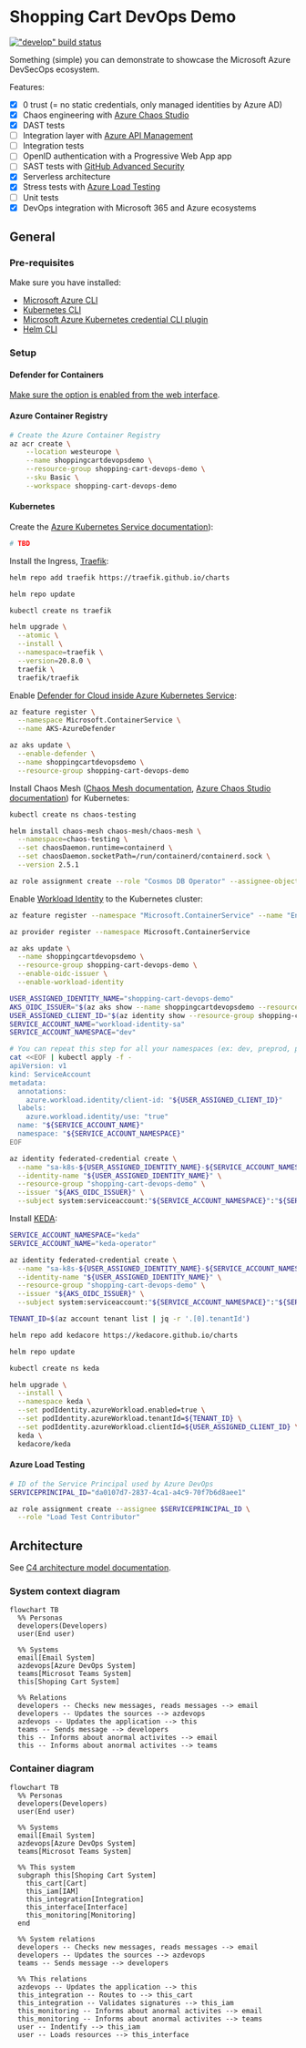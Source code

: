 # Shopping Cart DevOps Demo

[!["develop" build status](https://dev.azure.com/shopping-cart-devops-demo/shopping-cart-devops-demo/_apis/build/status/clemlesne.shopping-cart-devops-demo?branchName=develop)](https://dev.azure.com/shopping-cart-devops-demo/shopping-cart-devops-demo/_build/latest?definitionId=1&branchName=develop)

Something (simple) you can demonstrate to showcase the Microsoft Azure DevSecOps ecosystem.

Features:

- [x] 0 trust (= no static credentials, only managed identities by Azure AD)
- [x] Chaos engineering with [Azure Chaos Studio](https://azure.microsoft.com/en-us/products/chaos-studio/)
- [x] DAST tests
- [ ] Integration layer with [Azure API Management](https://azure.microsoft.com/en-us/products/api-management)
- [ ] Integration tests
- [ ] OpenID authentication with a Progressive Web App app
- [ ] SAST tests with [GitHub Advanced Security](https://docs.azdevops.com/en/get-started/learning-about-azdevops/about-azdevops-advanced-security)
- [x] Serverless architecture
- [x] Stress tests with [Azure Load Testing](https://azure.microsoft.com/en-us/products/load-testing)
- [ ] Unit tests
- [x] DevOps integration with Microsoft 365 and Azure ecosystems

## General

### Pre-requisites

Make sure you have installed:

- [Microsoft Azure CLI](https://azdevops.com/Azure/azure-cli)
- [Kubernetes CLI](https://azdevops.com/kubernetes/kubectl)
- [Microsoft Azure Kubernetes credential CLI plugin](https://azdevops.com/Azure/kubelogin)
- [Helm CLI](https://azdevops.com/helm/helm)

### Setup

#### Defender for Containers

[Make sure the option is enabled from the web interface](https://learn.microsoft.com/en-us/azure/defender-for-cloud/defender-for-containers-enable?tabs=aks-deploy-portal%2Ck8s-deploy-asc%2Ck8s-verify-asc%2Ck8s-remove-arc%2Caks-removeprofile-api&pivots=defender-for-container-aks#enable-the-plan).

#### Azure Container Registry

```bash
# Create the Azure Container Registry
az acr create \
    --location westeurope \
    --name shoppingcartdevopsdemo \
    --resource-group shopping-cart-devops-demo \
    --sku Basic \
    --workspace shopping-cart-devops-demo
```

#### Kubernetes

Create the [Azure Kubernetes Service documentation](https://learn.microsoft.com/en-us/azure/aks)):

```bash
# TBD
```

Install the Ingress, [Traefik](https://traefik.io/):

```bash
helm repo add traefik https://traefik.github.io/charts

helm repo update

kubectl create ns traefik

helm upgrade \
  --atomic \
  --install \
  --namespace=traefik \
  --version=20.8.0 \
  traefik \
  traefik/traefik
```

Enable [Defender for Cloud inside Azure Kubernetes Service](https://learn.microsoft.com/en-us/azure/defender-for-cloud/defender-for-containers-enable?tabs=k8s-deploy-cli%2Ck8s-deploy-asc%2Ck8s-verify-asc%2Ck8s-remove-arc%2Caks-removeprofile-api&pivots=defender-for-container-aks#use-azure-cli-to-deploy-the-defender-extension):

```bash
az feature register \
  --namespace Microsoft.ContainerService \
  --name AKS-AzureDefender

az aks update \
  --enable-defender \
  --name shoppingcartdevopsdemo \
  --resource-group shopping-cart-devops-demo
```

Install Chaos Mesh ([Chaos Mesh documentation](https://chaos-mesh.org/docs/production-installation-using-helm/#verify-the-installation), [Azure Chaos Studio documentation](https://learn.microsoft.com/en-us/azure/chaos-studio/chaos-studio-tutorial-aks-portal#set-up-chaos-mesh-on-your-aks-cluster)) for Kubernetes:

```bash
kubectl create ns chaos-testing

helm install chaos-mesh chaos-mesh/chaos-mesh \
  --namespace=chaos-testing \
  --set chaosDaemon.runtime=containerd \
  --set chaosDaemon.socketPath=/run/containerd/containerd.sock \
  --version 2.5.1

az role assignment create --role "Cosmos DB Operator" --assignee-object-id $EXPERIMENT_PRINCIPAL_ID --scope $RESOURCE_ID
```

Enable [Workload Identity](https://learn.microsoft.com/en-us/azure/aks/workload-identity-deploy-cluster) to the Kubernetes cluster:

```bash
az feature register --namespace "Microsoft.ContainerService" --name "EnableWorkloadIdentityPreview"

az provider register --namespace Microsoft.ContainerService

az aks update \
  --name shoppingcartdevopsdemo \
  --resource-group shopping-cart-devops-demo \
  --enable-oidc-issuer \
  --enable-workload-identity

USER_ASSIGNED_IDENTITY_NAME="shopping-cart-devops-demo"
AKS_OIDC_ISSUER="$(az aks show --name shoppingcartdevopsdemo --resource-group shopping-cart-devops-demo --query "oidcIssuerProfile.issuerUrl" -otsv)"
USER_ASSIGNED_CLIENT_ID="$(az identity show --resource-group shopping-cart-devops-demo --name "${USER_ASSIGNED_IDENTITY_NAME}" --query 'clientId' -otsv)"
SERVICE_ACCOUNT_NAME="workload-identity-sa"
SERVICE_ACCOUNT_NAMESPACE="dev"

# You can repeat this step for all your namespaces (ex: dev, preprod, prod)
cat <<EOF | kubectl apply -f -
apiVersion: v1
kind: ServiceAccount
metadata:
  annotations:
    azure.workload.identity/client-id: "${USER_ASSIGNED_CLIENT_ID}"
  labels:
    azure.workload.identity/use: "true"
  name: "${SERVICE_ACCOUNT_NAME}"
  namespace: "${SERVICE_ACCOUNT_NAMESPACE}"
EOF

az identity federated-credential create \
  --name "sa-k8s-${USER_ASSIGNED_IDENTITY_NAME}-${SERVICE_ACCOUNT_NAMESPACE}-${SERVICE_ACCOUNT_NAME}" \
  --identity-name "${USER_ASSIGNED_IDENTITY_NAME}" \
  --resource-group "shopping-cart-devops-demo" \
  --issuer "${AKS_OIDC_ISSUER}" \
  --subject system:serviceaccount:"${SERVICE_ACCOUNT_NAMESPACE}":"${SERVICE_ACCOUNT_NAME}"
```

Install [KEDA](https://keda.sh/docs/2.9/deploy/):

```bash
SERVICE_ACCOUNT_NAMESPACE="keda"
SERVICE_ACCOUNT_NAME="keda-operator"

az identity federated-credential create \
  --name "sa-k8s-${USER_ASSIGNED_IDENTITY_NAME}-${SERVICE_ACCOUNT_NAMESPACE}-${SERVICE_ACCOUNT_NAME}" \
  --identity-name "${USER_ASSIGNED_IDENTITY_NAME}" \
  --resource-group "shopping-cart-devops-demo" \
  --issuer "${AKS_OIDC_ISSUER}" \
  --subject system:serviceaccount:"${SERVICE_ACCOUNT_NAMESPACE}":"${SERVICE_ACCOUNT_NAME}"

TENANT_ID=$(az account tenant list | jq -r '.[0].tenantId')

helm repo add kedacore https://kedacore.github.io/charts

helm repo update

kubectl create ns keda

helm upgrade \
  --install \
  --namespace keda \
  --set podIdentity.azureWorkload.enabled=true \
  --set podIdentity.azureWorkload.tenantId=${TENANT_ID} \
  --set podIdentity.azureWorkload.clientId=${USER_ASSIGNED_CLIENT_ID} \
  keda \
  kedacore/keda
```

#### Azure Load Testing

```bash
# ID of the Service Principal used by Azure DevOps
SERVICEPRINCIPAL_ID="da0107d7-2837-4ca1-a4c9-70f7b6d8aee1"

az role assignment create --assignee $SERVICEPRINCIPAL_ID \
  --role "Load Test Contributor"
```

## Architecture

See [C4 architecture model documentation](https://c4model.com).

### System context diagram

```mermaid
flowchart TB
  %% Personas
  developers(Developers)
  user(End user)

  %% Systems
  email[Email System]
  azdevops[Azure DevOps System]
  teams[Microsot Teams System]
  this[Shoping Cart System]

  %% Relations
  developers -- Checks new messages, reads messages --> email
  developers -- Updates the sources --> azdevops
  azdevops -- Updates the application --> this
  teams -- Sends message --> developers
  this -- Informs about anormal activites --> email
  this -- Informs about anormal activites --> teams
```

### Container diagram

```mermaid
flowchart TB
  %% Personas
  developers(Developers)
  user(End user)

  %% Systems
  email[Email System]
  azdevops[Azure DevOps System]
  teams[Microsot Teams System]

  %% This system
  subgraph this[Shoping Cart System]
    this_cart[Cart]
    this_iam[IAM]
    this_integration[Integration]
    this_interface[Interface]
    this_monitoring[Monitoring]
  end

  %% System relations
  developers -- Checks new messages, reads messages --> email
  developers -- Updates the sources --> azdevops
  teams -- Sends message --> developers

  %% This relations
  azdevops -- Updates the application --> this
  this_integration -- Routes to --> this_cart
  this_integration -- Validates signatures --> this_iam
  this_monitoring -- Informs about anormal activites --> email
  this_monitoring -- Informs about anormal activites --> teams
  user -- Indentify --> this_iam
  user -- Loads resources --> this_interface
```
